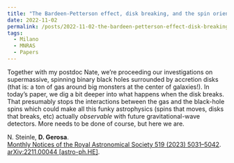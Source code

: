 ```yaml
---
title: "The Bardeen-Petterson effect, disk breaking, and the spin orientations of supermassive black-hole binaries"
date: 2022-11-02
permalink: /posts/2022-11-02-the-bardeen-petterson-effect-disk-breaking-and-the-spin-orientations-of-supermassive-black-hole-binaries
tags:
  - Milano
  - MNRAS
  - Papers
---
```


Together with my postdoc Nate, we’re proceeding our investigations on supermassive, spinning binary black holes surrounded by accretion disks (that is: a ton of gas around big monsters at the center of galaxies!). In today’s paper, we dig a bit deeper into what happens when the disk breaks. That presumably stops the interactions between the gas and the black-hole spins which could make all this funky astrophysics (spins that moves, disks that breaks, etc) actually _observable_ with future gravitational-wave detectors. More needs to be done of course, but here we are.

N. Steinle, **D. Gerosa**.\
[Monthly Notices of the Royal Astronomical Society 519 (2023) 5031–5042](https://doi.org/10.1093/mnras/stac3821). [arXiv:2211.00044 [astro-ph.HE]](https://arxiv.org/abs/2211.00044).